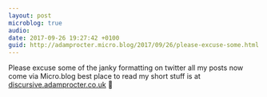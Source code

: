 ```yaml
---
layout: post
microblog: true
audio: 
date: 2017-09-26 19:27:42 +0100
guid: http://adamprocter.micro.blog/2017/09/26/please-excuse-some.html
---
```

Please excuse some of the janky formatting on twitter all my posts now come via Micro.blog best place to read my short stuff is at [discursive.adamprocter.co.uk](http://discursive.adamprocter.co.uk) 🦄
